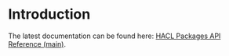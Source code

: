 # Introduction

The latest documentation can be found here: [HACL Packages API Reference (main)](../ocaml/main/index.html).
